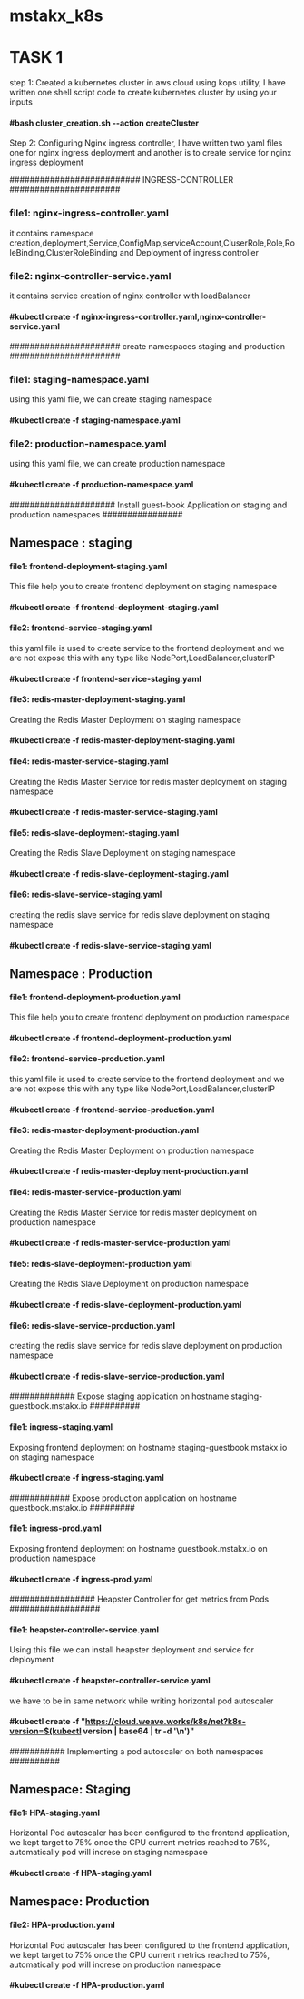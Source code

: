 # mstakx_k8s
# TASK 1
step 1: Created a kubernetes cluster in aws cloud using kops utility, I have written one shell script code to create kubernetes cluster by using your inputs
#### #bash cluster_creation.sh --action createCluster

Step 2: Configuring Nginx ingress controller, I have written two yaml files one for nginx ingress deployment and another is to create service for nginx ingress deployment 

########################## INGRESS-CONTROLLER ######################
### file1: nginx-ingress-controller.yaml 
it contains namespace creation,deployment,Service,ConfigMap,serviceAccount,CluserRole,Role,RoleBinding,ClusterRoleBinding and Deployment of ingress controller

### file2: nginx-controller-service.yaml
it contains service creation of nginx controller with loadBalancer
#### #kubectl create -f nginx-ingress-controller.yaml,nginx-controller-service.yaml

###################### create namespaces staging and production ######################
### file1: staging-namespace.yaml
using this yaml file, we can create staging namespace

#### #kubectl create -f staging-namespace.yaml

### file2: production-namespace.yaml
using this yaml file, we can create production namespace

#### #kubectl create -f production-namespace.yaml


##################### Install guest-book Application on staging and production namespaces ################
## Namespace : staging
#### file1: frontend-deployment-staging.yaml
This file help you to create frontend deployment on staging namespace
#### #kubectl create -f frontend-deployment-staging.yaml
#### file2: frontend-service-staging.yaml
this yaml file is used to create service to the frontend deployment and we are not expose this with any type like NodePort,LoadBalancer,clusterIP
#### #kubectl create -f frontend-service-staging.yaml

#### file3: redis-master-deployment-staging.yaml
Creating the Redis Master Deployment on staging namespace
#### #kubectl create -f redis-master-deployment-staging.yaml

#### file4: redis-master-service-staging.yaml
Creating the Redis Master Service for redis master deployment on staging namespace
#### #kubectl create -f redis-master-service-staging.yaml
#### file5: redis-slave-deployment-staging.yaml
Creating the Redis Slave Deployment on staging namespace
#### #kubectl create -f redis-slave-deployment-staging.yaml
#### file6: redis-slave-service-staging.yaml
creating the redis slave service for redis slave deployment on staging namespace
#### #kubectl create -f redis-slave-service-staging.yaml

## Namespace : Production
#### file1: frontend-deployment-production.yaml
This file help you to create frontend deployment on production namespace
#### #kubectl create -f frontend-deployment-production.yaml
#### file2: frontend-service-production.yaml
this yaml file is used to create service to the frontend deployment and we are not expose this with any type like NodePort,LoadBalancer,clusterIP
#### #kubectl create -f frontend-service-production.yaml

#### file3: redis-master-deployment-production.yaml
Creating the Redis Master Deployment on production namespace
#### #kubectl create -f redis-master-deployment-production.yaml

#### file4: redis-master-service-production.yaml
Creating the Redis Master Service for redis master deployment on production namespace
#### #kubectl create -f redis-master-service-production.yaml
#### file5: redis-slave-deployment-production.yaml
Creating the Redis Slave Deployment on production namespace
#### #kubectl create -f redis-slave-deployment-production.yaml
#### file6: redis-slave-service-production.yaml
creating the redis slave service for redis slave deployment on production namespace
#### #kubectl create -f redis-slave-service-production.yaml

############# Expose staging application on hostname staging-guestbook.mstakx.io ##########
#### file1: ingress-staging.yaml
Exposing frontend deployment on hostname staging-guestbook.mstakx.io on staging namespace
#### #kubectl create -f ingress-staging.yaml

############ Expose production application on hostname guestbook.mstakx.io #########
#### file1: ingress-prod.yaml
Exposing frontend deployment on hostname guestbook.mstakx.io on production namespace
#### #kubectl create -f ingress-prod.yaml

################# Heapster Controller for get metrics from Pods ##################
#### file1: heapster-controller-service.yaml
Using this file we can install heapster deployment and service for deployment
#### #kubectl create -f heapster-controller-service.yaml

we have to be in same network while writing horizontal pod autoscaler

#### #kubectl create -f   "https://cloud.weave.works/k8s/net?k8s-version=$(kubectl version | base64 | tr -d '\n')"

########### Implementing a pod autoscaler on both namespaces ##########
## Namespace: Staging
#### file1: HPA-staging.yaml
Horizontal Pod autoscaler has been configured to the frontend application, we kept target to 75% once the CPU current metrics reached to 75%, automatically pod will increse on staging namespace
#### #kubectl create -f HPA-staging.yaml

## Namespace: Production
#### file2: HPA-production.yaml
Horizontal Pod autoscaler has been configured to the frontend application, we kept target to 75% once the CPU  current metrics reached to 75%, automatically pod will increse on production namespace
#### #kubectl create -f HPA-production.yaml




